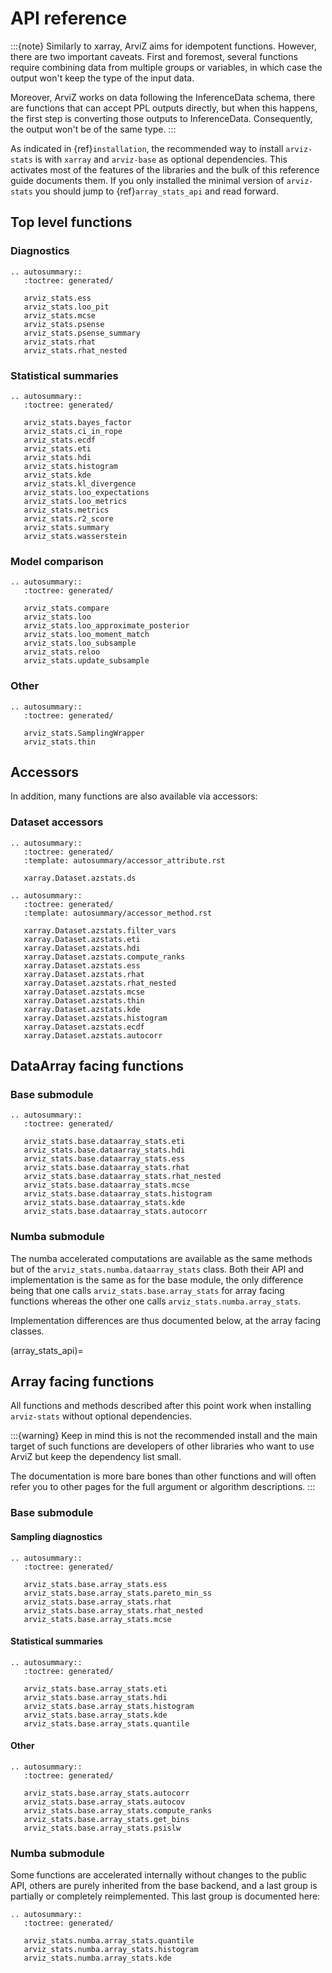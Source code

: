# API reference

:::{note}
Similarly to xarray, ArviZ aims for idempotent functions. However,
there are two important caveats. First and foremost, several functions
require combining data from multiple groups or variables, in which case the
output won't keep the type of the input data.

Moreover, ArviZ works on
data following the InferenceData schema, there are functions that can accept
PPL outputs directly, but when this happens, the first step is converting
those outputs to InferenceData. Consequently, the output won't be of the same type.
:::

As indicated in {ref}`installation`, the recommended way to install `arviz-stats`
is with `xarray` and `arviz-base` as optional dependencies.
This activates most of the features of the libraries and the bulk of this reference
guide documents them. If you only installed the minimal version of `arviz-stats`
you should jump to {ref}`array_stats_api` and read forward.

## Top level functions

### Diagnostics

```{eval-rst}
.. autosummary::
   :toctree: generated/

   arviz_stats.ess
   arviz_stats.loo_pit
   arviz_stats.mcse
   arviz_stats.psense
   arviz_stats.psense_summary
   arviz_stats.rhat
   arviz_stats.rhat_nested
```

### Statistical summaries

```{eval-rst}
.. autosummary::
   :toctree: generated/

   arviz_stats.bayes_factor
   arviz_stats.ci_in_rope
   arviz_stats.ecdf
   arviz_stats.eti
   arviz_stats.hdi
   arviz_stats.histogram
   arviz_stats.kde
   arviz_stats.kl_divergence
   arviz_stats.loo_expectations
   arviz_stats.loo_metrics
   arviz_stats.metrics
   arviz_stats.r2_score
   arviz_stats.summary
   arviz_stats.wasserstein
```

### Model comparison

```{eval-rst}
.. autosummary::
   :toctree: generated/

   arviz_stats.compare
   arviz_stats.loo
   arviz_stats.loo_approximate_posterior
   arviz_stats.loo_moment_match
   arviz_stats.loo_subsample
   arviz_stats.reloo
   arviz_stats.update_subsample
```

### Other

```{eval-rst}
.. autosummary::
   :toctree: generated/

   arviz_stats.SamplingWrapper
   arviz_stats.thin
```

## Accessors
In addition, many functions are also available via accessors:

### Dataset accessors

```{eval-rst}
.. autosummary::
   :toctree: generated/
   :template: autosummary/accessor_attribute.rst

   xarray.Dataset.azstats.ds

.. autosummary::
   :toctree: generated/
   :template: autosummary/accessor_method.rst

   xarray.Dataset.azstats.filter_vars
   xarray.Dataset.azstats.eti
   xarray.Dataset.azstats.hdi
   xarray.Dataset.azstats.compute_ranks
   xarray.Dataset.azstats.ess
   xarray.Dataset.azstats.rhat
   xarray.Dataset.azstats.rhat_nested
   xarray.Dataset.azstats.mcse
   xarray.Dataset.azstats.thin
   xarray.Dataset.azstats.kde
   xarray.Dataset.azstats.histogram
   xarray.Dataset.azstats.ecdf
   xarray.Dataset.azstats.autocorr

```


## DataArray facing functions

### Base submodule

```{eval-rst}
.. autosummary::
   :toctree: generated/

   arviz_stats.base.dataarray_stats.eti
   arviz_stats.base.dataarray_stats.hdi
   arviz_stats.base.dataarray_stats.ess
   arviz_stats.base.dataarray_stats.rhat
   arviz_stats.base.dataarray_stats.rhat_nested
   arviz_stats.base.dataarray_stats.mcse
   arviz_stats.base.dataarray_stats.histogram
   arviz_stats.base.dataarray_stats.kde
   arviz_stats.base.dataarray_stats.autocorr
```

### Numba submodule
The numba accelerated computations are available as the same methods
but of the `arviz_stats.numba.dataarray_stats` class.
Both their API and implementation is the same as for the base module,
the only difference being that one calls `arviz_stats.base.array_stats`
for array facing functions whereas the other one calls `arviz_stats.numba.array_stats`.

Implementation differences are thus documented below, at the array facing classes.


(array_stats_api)=
## Array facing functions
All functions and methods described after this point work when installing
`arviz-stats` without optional dependencies.

:::{warning}
Keep in mind this is not the recommended install and the main target of
such functions are developers of other libraries who want to use ArviZ
but keep the dependency list small.

The documentation is more bare bones than other functions and will often
refer you to other pages for the full argument or algorithm descriptions.
:::

### Base submodule

#### Sampling diagnostics
```{eval-rst}
.. autosummary::
   :toctree: generated/

   arviz_stats.base.array_stats.ess
   arviz_stats.base.array_stats.pareto_min_ss
   arviz_stats.base.array_stats.rhat
   arviz_stats.base.array_stats.rhat_nested
   arviz_stats.base.array_stats.mcse
```

#### Statistical summaries
```{eval-rst}
.. autosummary::
   :toctree: generated/

   arviz_stats.base.array_stats.eti
   arviz_stats.base.array_stats.hdi
   arviz_stats.base.array_stats.histogram
   arviz_stats.base.array_stats.kde
   arviz_stats.base.array_stats.quantile
```

#### Other
```{eval-rst}
.. autosummary::
   :toctree: generated/

   arviz_stats.base.array_stats.autocorr
   arviz_stats.base.array_stats.autocov
   arviz_stats.base.array_stats.compute_ranks
   arviz_stats.base.array_stats.get_bins
   arviz_stats.base.array_stats.psislw
```

### Numba submodule
Some functions are accelerated internally without changes to the public API,
others are purely inherited from the base backend, and a last group is partially
or completely reimplemented. This last group is documented here:

```{eval-rst}
.. autosummary::
   :toctree: generated/

   arviz_stats.numba.array_stats.quantile
   arviz_stats.numba.array_stats.histogram
   arviz_stats.numba.array_stats.kde
```
